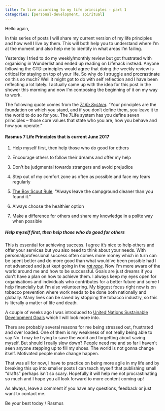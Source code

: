 ```yaml
---
title: To live according to my life principles - part 1
categories: [personal-development, spiritual]
---
```


Hello again,

In this series of posts I will share my current version of my life principles and how well I live by them. This will both help you to understand where I’m at the moment and also help me to identify in what areas I’m failing.<!--more-->

Yesterday I tried to do my weekly/monthly review but got frustrated with organising in Wunderlist and ended up reading on Lifehack instead.
Anyone following the GTD-principles would agree that doing the weekly review is critical for staying on top of your life. So why do I struggle and procrastinate on this so much?
Well it might got to do with self reflection and I have been reflecting a lot lately. I actually came up with the idea for this post in the shower this morning and now I’m composing the beginning of it on my way to work.

The following quote comes from the _[7Life System](http://highexistence.com/7life-system-the-simple-structure-that-will-change-your-life/)_.
“Your principles are the foundation on which you stand, and if you don’t define them, you leave it to the world to do so for you. The 7Life system has you define seven principles – those core values that state who you are, how you behave and how you operate.”



#### Rasmus 7 Life Principles that is current June 2017







  1. Help myself first, then help those who do good for others


  2. Encourage others to follow their dreams and offer my help


  3. Don't be judgmental towards strangers and avoid prejudice


  4. Step out of my comfort zone as often as possible and face my fears regularly


  5. [The Boy Scout Rule](http://programmer.97things.oreilly.com/wiki/index.php/The_Boy_Scout_Rule), "Always leave the campground cleaner than you found it."


  6. Always choose the healthier option


  7. Make a difference for others and share my knowledge in a polite way when possible





##### Help myself first, then help those who do good for others



This is essential for achieving success. I agree it’s nice to help others and offer your services but you also need to think about your needs.
With personal/professional success often comes more money which in turn can be spent better and do more good than what would’ve been possible had I not advanced and just kept going in the [_rat race_](https://en.wikipedia.org/wiki/Rat_race). Now I'm more aware of the world around me and how to be successful. Goals are just dreams if you don't have a plan on how to achieve them.
I always keep my eyes open for organisations and individuals who contributes for a better future and some I help financially but I’m also volunteering.
My biggest focus right now is on tobacco prevention where work needs to be done both nationally and globally. Many lives can be saved by stopping the tobacco industry, so this is literally a matter of life and death.

A couple of weeks ago I was introduced to [United Nations Sustainable Development Goals](http://www.globalgoals.org) which I will look more into.

There are probably several reasons for me being stressed out, frustrated and over loaded. One of them is my weakness of not really being able to say No. I may be trying to save the world and forgetting about saving myself. But should I really slow down? People need me and so far I haven't seen anyone stepping up to fill my shoes. The world is not gonna change itself. Motivated people make change happen.

That was all for now, I have to practice on being more agile in my life and by breaking this up into smaller posts I can teach myself that publishing small “drafts” perhaps isn’t so scary.
Hopefully it will help me not procrastinating so much and I hope you all look forward to more content coming up!

As always, leave a comment if you have any questions, feedback or just want to contact me.

Be your best today
/ Rasmus
